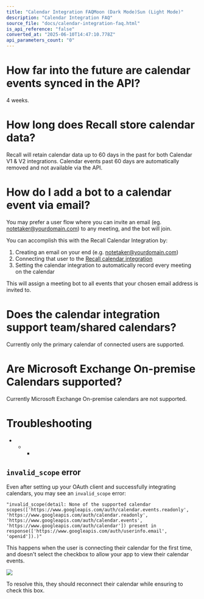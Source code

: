 ```yaml
---
title: "Calendar Integration FAQMoon (Dark Mode)Sun (Light Mode)"
description: "Calendar Integration FAQ"
source_file: "docs/calendar-integration-faq.html"
is_api_reference: "false"
converted_at: "2025-06-10T14:47:10.778Z"
api_parameters_count: "0"
---
```

# How far into the future are calendar events synced in the API?

[](#how-far-into-the-future-are-calendar-events-synced-in-the-api)

4 weeks.

# How long does Recall store calendar data?

[](#how-long-does-recall-store-calendar-data)

Recall will retain calendar data up to 60 days in the past for both Calendar V1 & V2 integrations. Calendar events past 60 days are automatically removed and not available via the API.

# How do I add a bot to a calendar event via email?

[](#how-do-i-add-a-bot-to-a-calendar-event-via-email)

You may prefer a user flow where you can invite an email (eg. [notetaker@yourdomain.com](mailto:notetaker@yourdomain.com)) to any meeting, and the bot will join.

You can accomplish this with the Recall Calendar Integration by:

1.  Creating an email on your end (e.g. [notetaker@yourdomain.com](mailto:notetaker@yourdomain.com))
2.  Connecting that user to the [Recall calendar integration](/reference/calendar-integration.md)
3.  Setting the calendar integration to automatically record every meeting on the calendar

This will assign a meeting bot to all events that your chosen email address is invited to.

# Does the calendar integration support team/shared calendars?

[](#does-the-calendar-integration-support-teamshared-calendars)

Currently only the primary calendar of connected users are supported.

# Are Microsoft Exchange On-premise Calendars supported?

[](#are-microsoft-exchange-on-premise-calendars-supported)

Currently Microsoft Exchange On-premise calendars are not supported.

# Troubleshooting

[](#troubleshooting)
- * *

## `invalid_scope` error

[](#invalid_scope-error)

Even after setting up your OAuth client and successfully integrating calendars, you may see an `invalid_scope` error:

```
"invalid_scope(detail: None of the supported calendar scopes(['https://www.googleapis.com/auth/calendar.events.readonly', 'https://www.googleapis.com/auth/calendar.readonly', 'https://www.googleapis.com/auth/calendar.events', 'https://www.googleapis.com/auth/calendar']) present in response(['https://www.googleapis.com/auth/userinfo.email', 'openid']).)"

```



This happens when the user is connecting their calendar for the first time, and doesn't select the checkbox to allow your app to view their calendar events.

![](https://files.readme.io/a0491cd-invalid_scope.png)

To resolve this, they should reconnect their calendar while ensuring to check this box.
